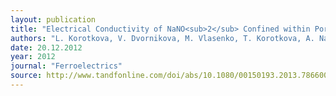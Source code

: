 ```yaml
---
layout: publication
title: "Electrical Conductivity of NaNO<sub>2</sub> Confined within Porous Glass"
authors: "L. Korotkova, V. Dvornikova, M. Vlasenko, T. Korotkova, A. Naberezhnov, E. Rysiakiewicz-Pasek"
date: 20.12.2012
year: 2012
journal: "Ferroelectrics"
source: http://www.tandfonline.com/doi/abs/10.1080/00150193.2013.786600
---
```

